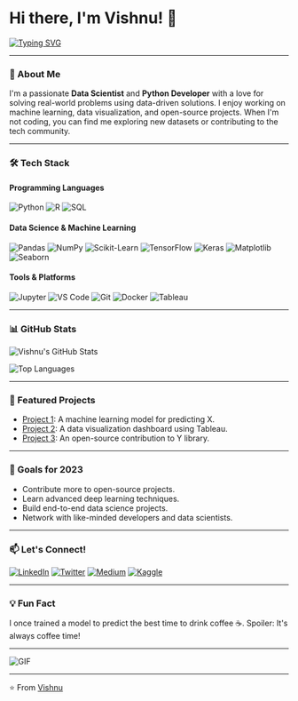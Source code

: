 # Hi there, I'm Vishnu! 👋

[![Typing SVG](https://readme-typing-svg.herokuapp.com?font=Fira+Code&size=25&duration=4000&pause=1000&color=00FF00&width=435&lines=Data+Science+Enthusiast;Python+Lover;Open-Source+Contributor;Always+Learning+%F0%9F%92%BB)](https://git.io/typing-svg)

---

### 🚀 About Me
I'm a passionate **Data Scientist** and **Python Developer** with a love for solving real-world problems using data-driven solutions. I enjoy working on machine learning, data visualization, and open-source projects. When I'm not coding, you can find me exploring new datasets or contributing to the tech community.

---

### 🛠️ Tech Stack

#### Programming Languages
![Python](https://img.shields.io/badge/Python-3776AB?style=for-the-badge&logo=python&logoColor=white)
![R](https://img.shields.io/badge/R-276DC3?style=for-the-badge&logo=r&logoColor=white)
![SQL](https://img.shields.io/badge/SQL-4479A1?style=for-the-badge&logo=mysql&logoColor=white)

#### Data Science & Machine Learning
![Pandas](https://img.shields.io/badge/Pandas-150458?style=for-the-badge&logo=pandas&logoColor=white)
![NumPy](https://img.shields.io/badge/NumPy-013243?style=for-the-badge&logo=numpy&logoColor=white)
![Scikit-Learn](https://img.shields.io/badge/Scikit_Learn-F7931E?style=for-the-badge&logo=scikit-learn&logoColor=white)
![TensorFlow](https://img.shields.io/badge/TensorFlow-FF6F00?style=for-the-badge&logo=tensorflow&logoColor=white)
![Keras](https://img.shields.io/badge/Keras-D00000?style=for-the-badge&logo=keras&logoColor=white)
![Matplotlib](https://img.shields.io/badge/Matplotlib-11557C?style=for-the-badge&logo=matplotlib&logoColor=white)
![Seaborn](https://img.shields.io/badge/Seaborn-0C7BB0?style=for-the-badge&logo=seaborn&logoColor=white)

#### Tools & Platforms
![Jupyter](https://img.shields.io/badge/Jupyter-F37626?style=for-the-badge&logo=jupyter&logoColor=white)
![VS Code](https://img.shields.io/badge/VS_Code-007ACC?style=for-the-badge&logo=visual-studio-code&logoColor=white)
![Git](https://img.shields.io/badge/Git-F05032?style=for-the-badge&logo=git&logoColor=white)
![Docker](https://img.shields.io/badge/Docker-2496ED?style=for-the-badge&logo=docker&logoColor=white)
![Tableau](https://img.shields.io/badge/Tableau-E97627?style=for-the-badge&logo=tableau&logoColor=white)

---

### 📊 GitHub Stats

![Vishnu's GitHub Stats](https://github-readme-stats.vercel.app/api?username=vishnupyt&show_icons=true&theme=radical)

![Top Languages](https://github-readme-stats.vercel.app/api/top-langs/?username=vishnupyt&layout=compact&theme=radical)

---

### 🌟 Featured Projects

- [Project 1](https://github.com/vishnupyt/project1): A machine learning model for predicting X.
- [Project 2](https://github.com/vishnupyt/project2): A data visualization dashboard using Tableau.
- [Project 3](https://github.com/vishnupyt/project3): An open-source contribution to Y library.

---

### 🎯 Goals for 2023
- Contribute more to open-source projects.
- Learn advanced deep learning techniques.
- Build end-to-end data science projects.
- Network with like-minded developers and data scientists.

---

### 📫 Let's Connect!

[![LinkedIn](https://img.shields.io/badge/LinkedIn-0077B5?style=for-the-badge&logo=linkedin&logoColor=white)](https://www.linkedin.com/in/your-linkedin-profile/)
[![Twitter](https://img.shields.io/badge/Twitter-1DA1F2?style=for-the-badge&logo=twitter&logoColor=white)](https://twitter.com/your-twitter-handle)
[![Medium](https://img.shields.io/badge/Medium-12100E?style=for-the-badge&logo=medium&logoColor=white)](https://medium.com/@your-medium-handle)
[![Kaggle](https://img.shields.io/badge/Kaggle-20BEFF?style=for-the-badge&logo=kaggle&logoColor=white)](https://www.kaggle.com/your-kaggle-profile)

---

### 💡 Fun Fact
I once trained a model to predict the best time to drink coffee ☕. Spoiler: It's always coffee time!

---

![GIF](https://media.giphy.com/media/L1R1tvI9svkIWwpVYr/giphy.gif)

---

⭐️ From [Vishnu](https://github.com/vishnupyt)
